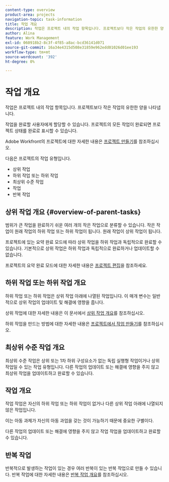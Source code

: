 ```yaml
---
content-type: overview
product-area: projects
navigation-topic: task-information
title: 작업 개요
description: 작업은 프로젝트 내의 작업 항목입니다. 프로젝트보다 작은 작업의 유한한 양을 나타냅니다.
author: Alina
feature: Work Management
exl-id: 060918b2-8c3f-4f85-a8ac-bcd36141d071
source-git-commit: 16a34e4315d508e31859e962edd01026d01ee193
workflow-type: tm+mt
source-wordcount: '392'
ht-degree: 0%

---
```


# 작업 개요

<!-- Audited: 01/2024 -->

작업은 프로젝트 내의 작업 항목입니다. 프로젝트보다 작은 작업의 유한한 양을 나타냅니다.

작업을 완료할 사용자에게 할당할 수 있습니다. 프로젝트의 모든 작업이 완료되면 프로젝트 상태를 완료로 표시할 수 있습니다.

Adobe Workfront의 프로젝트에 대한 자세한 내용은 [프로젝트 만들기](../../../manage-work/projects/create-projects/create-project.md)를 참조하십시오.

다음은 프로젝트의 작업 유형입니다.

* 상위 작업
* 하위 작업 또는 하위 작업
* 최상위 수준 작업
* 작업
* 반복 작업

## 상위 작업 개요  {#overview-of-parent-tasks}

범위가 큰 작업을 완료하기 쉬운 여러 개의 작은 작업으로 분류할 수 있습니다. 작은 작업이 원래 작업의 하위 작업 또는 하위 작업이 됩니다. 원래 작업이 상위 작업이 됩니다.

프로젝트에 있는 요약 완료 모드에 따라 상위 작업을 하위 작업과 독립적으로 완료할 수 있습니다. 기본적으로 상위 작업은 하위 작업과 독립적으로 완료하거나 업데이트할 수 없습니다.

프로젝트의 요약 완료 모드에 대한 자세한 내용은 [프로젝트 편집](../../../manage-work/projects/manage-projects/edit-projects.md)을 참조하세요.

## 하위 작업 또는 하위 작업 개요

하위 작업 또는 하위 작업은 상위 작업 아래에 나열된 작업입니다. 이 매개 변수는 일반적으로 상위 작업의 업데이트 및 해결에 영향을 줍니다.

상위 작업에 대한 자세한 내용은 이 문서에서 [상위 작업 개요](#overview-of-parent-tasks)를 참조하십시오.

하위 작업을 만드는 방법에 대한 자세한 내용은 [프로젝트에서 작업 만들기](../../../manage-work/tasks/create-tasks/create-tasks-in-project.md)를 참조하십시오.

## 최상위 수준 작업 개요

최상위 수준 작업은 상위 또는 1차 하위 구성요소가 없는 독립 실행형 작업이거나 상위 작업일 수 있는 작업 유형입니다. 다른 작업의 업데이트 또는 해결에 영향을 주지 않고 최상위 작업을 업데이트하고 완료할 수 있습니다.

## 작업 개요

작업 작업은 자신의 하위 작업 또는 하위 작업이 없거나 다른 상위 작업 아래에 나열되지 않은 작업입니다.

이는 아동 과제가 자신의 아동 과업을 갖는 것이 가능하기 때문에 중요한 구별이다.

다른 작업의 업데이트 또는 해결에 영향을 주지 않고 작업 작업을 업데이트하고 완료할 수 있습니다.

## 반복 작업

반복적으로 발생하는 작업이 있는 경우 여러 반복이 있는 반복 작업으로 만들 수 있습니다. 반복 작업에 대한 자세한 내용은 [반복 작업 개요](../../../manage-work/tasks/manage-tasks/recurring-tasks-overview.md)를 참조하십시오.
